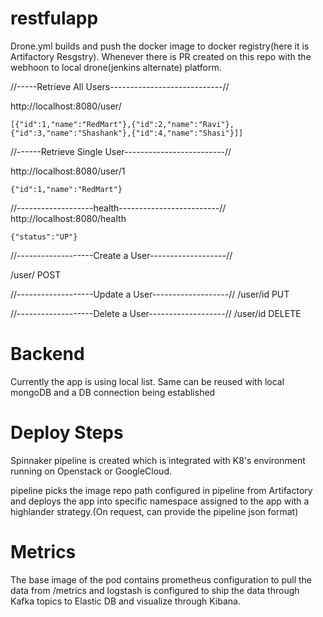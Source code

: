 # restfulapp

Drone.yml builds and push the docker image to docker registry(here it is Artifactory Resgstry). Whenever there is PR created on this repo with the webhoon to local drone(jenkins alternate) platform.

//-----Retrieve All Users----------------------------//

http://localhost:8080/user/

    [{"id":1,"name":"RedMart"},{"id":2,"name":"Ravi"},{"id":3,"name":"Shashank"},{"id":4,"name":"Shasi"}]]
//------Retrieve Single User-------------------------//

http://localhost:8080/user/1

    {"id":1,"name":"RedMart"}


//-------------------health-------------------------//
http://localhost:8080/health

    {"status":"UP"}

//-------------------Create a User-------------------//

/user/ POST

//-------------------Update a User-------------------//
/user/id PUT

//-------------------Delete a User-------------------//
/user/id DELETE


# Backend
Currently the app is using local list. Same can be reused with local mongoDB and a DB connection being established

# Deploy Steps
Spinnaker pipeline is created which is integrated with K8's environment running on Openstack or GoogleCloud.

pipeline picks the image repo path configured in pipeline from Artifactory and deploys the app into specific namespace assigned to the app with a highlander strategy.(On request, can provide the pipeline json format)

# Metrics
The base image of the pod contains prometheus configuration to pull the data from /metrics and logstash is configured to ship the data through Kafka topics to Elastic DB and visualize through Kibana.
